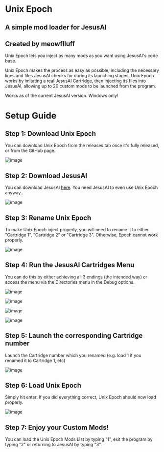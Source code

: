 # Unix Epoch
## A simple mod loader for JesusAI
## Created by meowflluff

Unix Epoch lets you inject as many mods as you want using JesusAI's code base.

Unix Epoch makes the process as easy as possible, including the necessary lines and files JesusAI
checks for during its launching stages. Unix Epoch works by imitating a real JesusAI Cartridge, 
then injecting its files into JesusAI, allowing up to 20 custom mods to be launched from the program.

Works as of the current JesusAI version. Windows only!

# Setup Guide
## Step 1: Download Unix Epoch

You can download Unix Epoch from the releases tab once it's fully released, 
or from the GitHub page.

![image](https://user-images.githubusercontent.com/96433729/148608919-1d88baf6-7fc0-4652-a496-69fec5cfdce1.png)

## Step 2: Download JesusAI

You can download JesusAI [here](https://github.com/JesusAIexperience/JesusAI).
You need JesusAI to even use Unix Epoch anyway..

![image](https://user-images.githubusercontent.com/96433729/148458672-acfa025f-b672-41ea-a70f-44b5a70aec8e.png)

## Step 3: Rename Unix Epoch

To make Unix Epoch inject properly, you will need to rename it to either "Cartridge 1", 
"Cartridge 2" or "Cartridge 3". Otherwise, Epoch cannot work properly.

![image](https://user-images.githubusercontent.com/96433729/148458778-0593b822-3059-497f-ae5b-57b60cb8e42e.png)

## Step 4: Run the JesusAI Cartridges Menu

You can do this by either achieving all 3 endings (the intended way) or access the menu via
the Directories menu in the Debug options.

![image](https://user-images.githubusercontent.com/96433729/148458931-ccdc6140-341a-4218-8cdd-406a4837cf2a.png)

![image](https://user-images.githubusercontent.com/96433729/148458947-76e73f79-7475-4bae-8abf-7c559061192b.png)

![image](https://user-images.githubusercontent.com/96433729/148458978-90d8c125-5eb5-46f2-a39e-346e3ee16c41.png)

![image](https://user-images.githubusercontent.com/96433729/148459003-e9a96d91-13bc-431a-97f1-c4824217fb29.png)

## Step 5: Launch the corresponding Cartridge number

Launch the Cartridge number which you renamed (e.g. load 1 if you renamed it to Cartridge 1, etc)

![image](https://user-images.githubusercontent.com/96433729/148459102-256c5435-e8ea-4c16-8048-bf07b5e12954.png)

## Step 6: Load Unix Epoch

Simply hit enter. If you did everything correct, Unix Epoch should now load properly.

![image](https://user-images.githubusercontent.com/96433729/148459189-80238d34-b745-41a4-a1ed-ab705babd215.png)

## Step 7: Enjoy your Custom Mods!

You can load the Unix Epoch Mods List by typing "1", exit the program by typing 
"2" or returning to JesusAI by typing "3".
